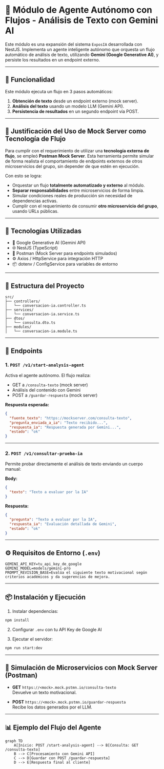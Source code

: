 
# 🤖 Módulo de Agente Autónomo con Flujos - Análisis de Texto con Gemini AI

Este módulo es una expansión del sistema `ExposIA` desarrollada con NestJS. Implementa un agente inteligente autónomo que orquesta un flujo automático de análisis de texto, utilizando **Gemini (Google Generative AI)**, y persiste los resultados en un endpoint externo.

---

## 🚀 Funcionalidad

Este módulo ejecuta un flujo en 3 pasos automáticos:

1. **Obtención de texto** desde un endpoint externo (mock server).
2. **Análisis del texto** usando un modelo LLM (Gemini API).
3. **Persistencia de resultados** en un segundo endpoint vía POST.

---

## 🧾 Justificación del Uso de Mock Server como Tecnología de Flujo

Para cumplir con el requerimiento de utilizar una **tecnología externa de flujo**, se empleó **Postman Mock Server**. Esta herramienta permite simular de forma realista el comportamiento de endpoints externos de otros microservicios del grupo, sin depender de que estén en ejecución.

Con esto se logra:

- Orquestar un flujo **totalmente automatizado y externo** al módulo.
- **Separar responsabilidades** entre microservicios de forma limpia.
- Simular condiciones reales de producción sin necesidad de dependencias activas.
- Cumplir con el requerimiento de consumir **otro microservicio del grupo**, usando URLs públicas.

---

## 🔧 Tecnologías Utilizadas

- 🧠 Google Generative AI (Gemini API)
- 🌐 NestJS (TypeScript)
- 🧪 Postman (Mock Server para endpoints simulados)
- ⚙️ Axios / HttpService para integración HTTP
- 📦 dotenv / ConfigService para variables de entorno

---

## 🧱 Estructura del Proyecto

```
src/
├── controllers/
│   └── conversacion-ia.controller.ts
├── services/
│   └── conversacion-ia.service.ts
├── dtos/
│   └── consulta.dto.ts
├── modules/
│   └── conversacion-ia.module.ts
```

---

## 📌 Endpoints

### 1. `POST /v1/start-analysis-agent`
Activa el agente autónomo. El flujo realiza:

- GET a `/consulta-texto` (mock server)
- Análisis del contenido con Gemini
- POST a `/guardar-respuesta` (mock server)

**Respuesta esperada:**
```json
{
  "fuente_texto": "https://mockserver.com/consulta-texto",
  "pregunta_enviada_a_ia": "Texto recibido...",
  "respuesta_ia": "Respuesta generada por Gemini...",
  "estado": "ok"
}
```

---

### 2. `POST /v1/consultar-prueba-ia`
Permite probar directamente el análisis de texto enviando un cuerpo manual:

**Body:**
```json
{
  "texto": "Texto a evaluar por la IA"
}
```

**Respuesta:**
```json
{
  "pregunta": "Texto a evaluar por la IA",
  "respuesta_ia": "Evaluación detallada de Gemini",
  "estado": "ok"
}
```

---

## ⚙️ Requisitos de Entorno (`.env`)

```env
GEMINI_API_KEY=tu_api_key_de_google
GEMINI_MODEL=models/gemini-pro
PROMPT_REVISION_BASE=Evalúa el siguiente texto motivacional según criterios académicos y da sugerencias de mejora.
```

---

## 📦 Instalación y Ejecución

1. Instalar dependencias:
```bash
npm install
```

2. Configurar `.env` con tu API Key de Google AI

3. Ejecutar el servidor:
```bash
npm run start:dev
```

---

## 🧪 Simulación de Microservicios con Mock Server (Postman)

- **GET** `https://<mock>.mock.pstmn.io/consulta-texto`  
Devuelve un texto motivacional.

- **POST** `https://<mock>.mock.pstmn.io/guardar-respuesta`  
Recibe los datos generados por el LLM.

---

## 📊 Ejemplo del Flujo del Agente

```mermaid
graph TD
    A[Inicio: POST /start-analysis-agent] --> B[Consulta: GET /consulta-texto]
    B --> C[Procesamiento con Gemini API]
    C --> D[Guardar con POST /guardar-respuesta]
    D --> E[Respuesta final al cliente]

```

